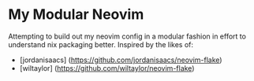 # My Modular Neovim

Attempting to build out my neovim config in a modular fashion in effort to understand nix packaging better. Inspired by the likes of:

- [jordanisaacs] (https://github.com/jordanisaacs/neovim-flake)
- [wiltaylor] (https://github.com/wiltaylor/neovim-flake)
